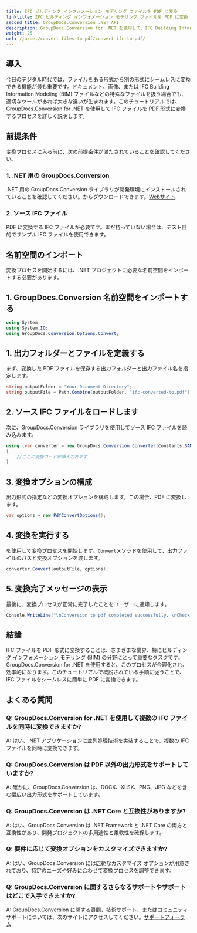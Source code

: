 ```yaml
---
title: IFC ビルディング インフォメーション モデリング ファイルを PDF に変換
linktitle: IFC ビルディング インフォメーション モデリング ファイルを PDF に変換
second_title: GroupDocs.Conversion .NET API
description: GroupDocs.Conversion for .NET を使用して、IFC Building Information Modeling ファイルを PDF 形式に簡単に変換する方法を学びます。
weight: 25
url: /ja/net/convert-files-to-pdf/convert-ifc-to-pdf/
---
```

## 導入
今日のデジタル時代では、ファイルをある形式から別の形式にシームレスに変換できる機能が最も重要です。ドキュメント、画像、または IFC Building Information Modeling (BIM) ファイルなどの特殊なファイルを扱う場合でも、適切なツールがあれば大きな違いが生まれます。このチュートリアルでは、GroupDocs.Conversion for .NET を使用して IFC ファイルを PDF 形式に変換するプロセスを詳しく説明します。 
## 前提条件
変換プロセスに入る前に、次の前提条件が満たされていることを確認してください。
### 1. .NET 用の GroupDocs.Conversion
 .NET 用の GroupDocs.Conversion ライブラリが開発環境にインストールされていることを確認してください。からダウンロードできます。[Webサイト](https://releases.groupdocs.com/conversion/net/).
### 2. ソース IFC ファイル
PDF に変換する IFC ファイルが必要です。まだ持っていない場合は、テスト目的でサンプル IFC ファイルを使用できます。

## 名前空間のインポート
変換プロセスを開始するには、.NET プロジェクトに必要な名前空間をインポートする必要があります。 
## 1. GroupDocs.Conversion 名前空間をインポートする
```csharp
using System;
using System.IO;
using GroupDocs.Conversion.Options.Convert;
```
## 1. 出力フォルダーとファイルを定義する
まず、変換した PDF ファイルを保存する出力フォルダーと出力ファイル名を指定します。
```csharp
string outputFolder = "Your Document Directory";
string outputFile = Path.Combine(outputFolder, "ifc-converted-to.pdf");
```
## 2. ソース IFC ファイルをロードします
次に、GroupDocs.Conversion ライブラリを使用してソース IFC ファイルを読み込みます。
```csharp
using (var converter = new GroupDocs.Conversion.Converter(Constants.SAMPLE_IFC))
{
    //ここに変換コードが挿入されます
}
```
## 3. 変換オプションの構成
出力形式の指定などの変換オプションを構成します。この場合、PDF に変換します。
```csharp
var options = new PdfConvertOptions();
```
## 4. 変換を実行する
を使用して変換プロセスを開始します。`Convert`メソッドを使用して、出力ファイルのパスと変換オプションを渡します。
```csharp
converter.Convert(outputFile, options);
```
## 5. 変換完了メッセージの表示
最後に、変換プロセスが正常に完了したことをユーザーに通知します。
```csharp
Console.WriteLine("\nConversion to pdf completed successfully. \nCheck output in {0}", outputFolder);
```

## 結論
IFC ファイルを PDF 形式に変換することは、さまざまな業界、特にビルディング インフォメーション モデリング (BIM) の分野にとって重要なタスクです。 GroupDocs.Conversion for .NET を使用すると、このプロセスが合理化され、効率的になります。このチュートリアルで概説されている手順に従うことで、IFC ファイルをシームレスに簡単に PDF に変換できます。
## よくある質問
### Q: GroupDocs.Conversion for .NET を使用して複数の IFC ファイルを同時に変換できますか?
A: はい、.NET アプリケーションに並列処理技術を実装することで、複数の IFC ファイルを同時に変換できます。
### Q: GroupDocs.Conversion は PDF 以外の出力形式をサポートしていますか?
A: 確かに、GroupDocs.Conversion は、DOCX、XLSX、PNG、JPG などを含む幅広い出力形式をサポートしています。
### Q: GroupDocs.Conversion は .NET Core と互換性がありますか?
A: はい、GroupDocs.Conversion は .NET Framework と .NET Core の両方と互換性があり、開発プロジェクトの多用途性と柔軟性を確保します。
### Q: 要件に応じて変換オプションをカスタマイズできますか?
A: はい、GroupDocs.Conversion には広範なカスタマイズ オプションが用意されており、特定のニーズや好みに合わせて変換プロセスを調整できます。
### Q: GroupDocs.Conversion に関するさらなるサポートやサポートはどこで入手できますか?
A: GroupDocs.Conversion に関する質問、技術サポート、またはコミュニティ サポートについては、次のサイトにアクセスしてください。[サポートフォーラム](https://forum.groupdocs.com/c/conversion/11).